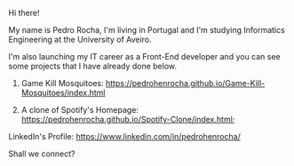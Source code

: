 Hi there!

My name is Pedro Rocha, I'm living in Portugal and I'm studying Informatics Engineering at the University of Aveiro.

I'm also launching my IT career as a Front-End developer and you can see some projects that I have already done below.

1) Game Kill Mosquitoes: https://pedrohenrocha.github.io/Game-Kill-Mosquitoes/index.html

2) A clone of Spotify's Homepage: https://pedrohenrocha.github.io/Spotify-Clone/index.html;

LinkedIn's Profile: https://www.linkedin.com/in/pedrohenrocha/

Shall we connect?
